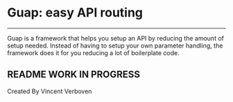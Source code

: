 # Guap: easy API routing
<hr/>

Guap is a framework that helps you setup an API by reducing the amount of setup needed.
Instead of having to setup your own parameter handling, the framework does it for you reducing a lot of boilerplate code.

## README WORK IN PROGRESS


Created By Vincent Verboven